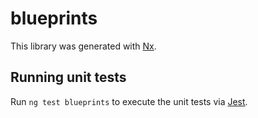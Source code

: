 # blueprints

This library was generated with [Nx](https://nx.dev).

## Running unit tests

Run `ng test blueprints` to execute the unit tests via [Jest](https://jestjs.io).
